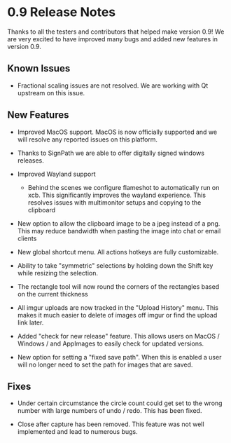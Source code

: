 # 0.9 Release Notes
Thanks to all the testers and contributors that helped make version 0.9! We are very excited to have improved many
bugs and added new features in version 0.9.


## Known Issues
- Fractional scaling issues are not resolved. We are working with Qt upstream on this issue.


## New Features
- Improved MacOS support. MacOS is now officially supported and we will resolve any reported issues on this platform.

- Thanks to SignPath we are able to offer digitally signed windows releases.
- Improved Wayland support
  - Behind the scenes we configure flameshot to automatically run on xcb. This significantly improves the
    wayland experience. This resolves issues with multimonitor setups and copying to the clipboard

- New option to allow the clipboard image to be a jpeg instead of a png. This may reduce bandwidth when pasting the
image into chat or email clients

- New global shortcut menu. All actions hotkeys are fully customizable.

- Ability to take "symmetric" selections by holding down the Shift key while resizing the selection.

- The rectangle tool will now round the corners of the rectangles based on the current thickness

- All imgur uploads are now tracked in the "Upload History" menu. This makes it much easier to delete of images off imgur
or find the upload link later.

- Added "check for new release" feature. This allows users on MacOS / Windows / and AppImages to easily check for updated versions.

- New option for setting a "fixed save path". When this is enabled a user will no longer need to set the path for images
that are saved.


## Fixes
- Under certain circumstance the circle count could get set to the wrong number with large numbers of undo / redo. This
has been fixed.

- Close after capture has been removed. This feature was not well implemented and lead to numerous bugs.
